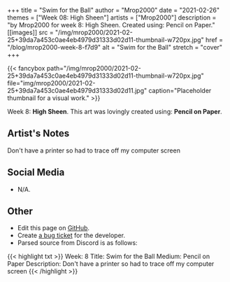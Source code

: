 +++
title =       "Swim for the Ball"
author =      "Mrop2000"
date =        "2021-02-26"
themes =      ["Week 08: High Sheen"]
artists =     ["Mrop2000"]
description = "by Mrop2000 for week 8: High Sheen. Created using: Pencil on Paper."
[[images]]
              src = "/img/mrop2000/2021-02-25+39da7a453c0ae4eb4979d31333d02d11-thumbnail-w720px.jpg"
              href = "/blog/mrop2000-week-8-f7d9"
              alt = "Swim for the Ball"
              stretch = "cover"
+++


{{< fancybox path="/img/mrop2000/2021-02-25+39da7a453c0ae4eb4979d31333d02d11-thumbnail-w720px.jpg" file="img/mrop2000/2021-02-25+39da7a453c0ae4eb4979d31333d02d11.jpg" caption="Placeholder thumbnail for a visual work." >}}


Week 8: **High Sheen**. This art was lovingly created using: **Pencil on Paper**.

## Artist's Notes

Don't have a printer so had to trace off my computer screen

## Social Media

- N/A.

## Other

- Edit this page on [GitHub](https://github.com/teaminkling/web-refresh/edit/main/content/blog/mrop2000-week-8-f7d9.md).
- Create [a bug ticket](https://github.com/teaminkling/web-refresh/issues/new?assignees=&labels=bug&template=problem-report.md&title=) for the developer.
- Parsed source from Discord is as follows:

{{< highlight txt >}}
Week: 8
Title: Swim for the Ball
Medium: Pencil on Paper
Description: 
Don't have a printer so had to trace off my computer screen
{{< /highlight >}}